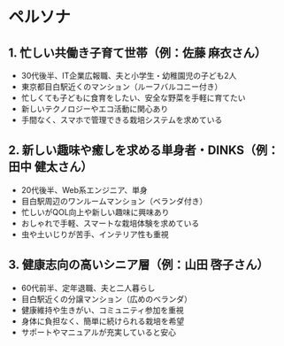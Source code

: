 # ペルソナ

## 1. 忙しい共働き子育て世帯（例：佐藤 麻衣さん）
- 30代後半、IT企業広報職、夫と小学生・幼稚園児の子ども2人
- 東京都目白駅近くのマンション（ルーフバルコニー付き）
- 忙しくても子どもに食育をしたい、安全な野菜を手軽に育てたい
- 新しいテクノロジーやエコ活動に関心あり
- 手間なく、スマホで管理できる栽培システムを求めている

## 2. 新しい趣味や癒しを求める単身者・DINKS（例：田中 健太さん）
- 20代後半、Web系エンジニア、単身
- 目白駅周辺のワンルームマンション（ベランダ付き）
- 忙しいがQOL向上や新しい趣味に興味あり
- おしゃれで手軽、スマートな栽培体験を求めている
- 虫や土いじりが苦手、インテリア性も重視

## 3. 健康志向の高いシニア層（例：山田 啓子さん）
- 60代前半、定年退職、夫と二人暮らし
- 目白駅近くの分譲マンション（広めのベランダ）
- 健康維持や生きがい、コミュニティ参加を重視
- 身体に負担なく、簡単に続けられる栽培を希望
- サポートやマニュアルが充実していると安心
